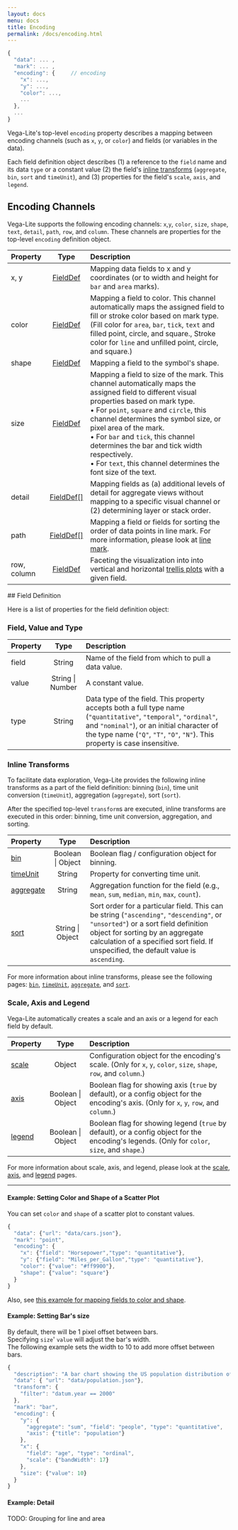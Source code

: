 ```yaml
---
layout: docs
menu: docs
title: Encoding
permalink: /docs/encoding.html
---
```


```js
{
  "data": ... ,       
  "mark": ... ,       
  "encoding": {     // encoding
    "x": ...,
    "y": ...,
    "color": ...,
    ...
  },
  ...
}
```

Vega-Lite's top-level `encoding` property describes a mapping between
encoding channels (such as `x`, `y`, or `color`) and fields (or variables in the data).

Each field definition object describes (1) a reference to the `field` name and its data `type` or a constant value (2) the field's [inline transforms](transform.html#inline) (`aggregate`, `bin`, `sort` and `timeUnit`), and (3) properties for the field's `scale`, `axis`, and `legend`.

## Encoding Channels

Vega-Lite supports the following encoding channels: `x`,`y`, `color`, `size`, `shape`, `text`, `detail`, `path`, `row`, and `column`.
These channels are properties for the top-level `encoding` definition object.

| Property      | Type          | Description    |
| :------------ |:-------------:| :------------- |
| x, y          | [FieldDef](#field-definition)| Mapping data fields to x and y coordinates (or to width and height for `bar` and `area` marks). |
| color         | [FieldDef](#field-definition)| Mapping a field to color.  This channel automatically maps the assigned field to fill or stroke color based on mark type. (Fill color for `area`, `bar`, `tick`, `text` and filled point, circle, and square.,  Stroke color for `line` and unfilled point, circle, and square.)  |
| shape  | [FieldDef](#field-definition)| Mapping a field to the symbol's shape. |
| size  | [FieldDef](#field-definition)| Mapping a field to size of the mark.  This channel automatically maps the assigned field to different visual properties based on mark type.   <br/>     • For `point`, `square` and `circle`, this channel determines the symbol size, or pixel area of the mark.  <br/> • For `bar` and `tick`, this channel determines the bar and tick width respectively.  <br/>      • For `text`, this channel determines the font size of the text. |
| detail | [FieldDef[]](#field-definition)| Mapping fields as (a) additional levels of detail for aggregate views without mapping to a specific visual channel or (2) determining layer or stack order. |
| path   | [FieldDef[]](#field-definition)| Mapping a field or fields for sorting the order of data points in line mark.  For more information, please look at [line mark](mark.html#line). |
| row, column   | [FieldDef](#field-definition)| Faceting the visualization into into vertical and horizontal [trellis plots](https://en.wikipedia.org/wiki/Small_multiple) with a given field. |

<!-- TODO: Need to expand on "(or to width or height for `bar` and `area` marks)." for x,y -->
<!-- TODO: describe more about color's behavior -- For a nominal field, the field value is mapped to `hue` by default.  For other fields, the field value is mapped to saturation by default.-- possibly link to the scale page -->

<a id="mark-channel"></a>

<!--
### Supported Encoding Channels for each Mark Type

The following table lists supported channels for each mark type.  

|        | x,y | color | size | shape |  text  | path | detail | row, column |
|--------|:---:|:-----:|:----:|:-----:|:------:|:----:|:------:|:-----------:|
| point  |  ✓  |   ✓   |  ✓   |   ✓   |        |      |    ✓   |      ✓      |
| circle |  ✓  |   ✓   |  ✓   |       |        |      |    ✓   |      ✓      |
| square |  ✓  |   ✓   |  ✓   |       |        |      |    ✓   |      ✓      |
| tick   |  ✓  |   ✓   |  ✓   |       |        |      |    ✓   |      ✓      |
| bar    |  ✓  |   ✓   |  ✓   |       |        |      |    ✓   |      ✓      |
| line   |  ✓  |   ✓   |      |       |        |   ✓  |    ✓   |      ✓      |
| area   |  ✓  |   ✓   |      |       |        |      |    ✓   |      ✓      |
| text   |  ✓  |   ✓   |  ✓   |       |    ✓   |      |    ✓   |      ✓      |
-->

<div id="def"></div>
## Field Definition

Here is a list of properties for the field definition object:

### Field, Value and Type

| Property      | Type          | Description    |
| :------------ |:-------------:| :------------- |
| field         | String        | Name of the field from which to pull a data value.    |
| value         | String &#124; Number | A constant value. |
| type          | String        | Data type of the field.  This property accepts both a full type name (`"quantitative"`, `"temporal"`, `"ordinal"`,  and `"nominal"`), or an initial character of the type name (`"Q"`, `"T"`, `"O"`, `"N"`).  This property is case insensitive.|

<a name="inline"></a>

### Inline Transforms

To facilitate data exploration, Vega-Lite provides the following inline transforms as a part of the field definition: binning (`bin`), time unit conversion (`timeUnit`), aggregation (`aggregate`), sort (`sort`).  

After the specified top-level `transform`s are executed, inline transforms are executed in this order: binning, time unit conversion, aggregation, and sorting.

| Property      | Type          | Description    |
| :------------ |:-------------:| :------------- |
| [bin](bin.html) | Boolean &#124; Object        | Boolean flag / configuration object for binning.   |
| [timeUnit](timeunit.html)| String        | Property for converting time unit.            |
| [aggregate](aggregate.html) | String        | Aggregation function for the field (e.g., `mean`, `sum`, `median`, `min`, `max`, `count`).  |
| [sort](sort.html) | String &#124; Object        | Sort order for a particular field.  This can be string (`"ascending"`, `"descending"`, or `"unsorted"`) or a sort field definition object for sorting by an aggregate calculation of a specified sort field.  If unspecified, the default value is `ascending`. |

For more information about inline transforms, please see the following pages: [`bin`](bin.html), [`timeUnit`](timeUnit.html), [`aggregate`](aggregate.html), and [`sort`](sort.html).


### Scale, Axis and Legend

Vega-Lite automatically creates a scale and an axis or a legend for each field by default.   


| Property      | Type          | Description    |
| :------------ |:-------------:| :------------- |
| [scale](scale.html)      | Object        | Configuration object for the encoding's scale. (Only for `x`, `y`, `color`, `size`, `shape`, `row`, and `column`.) |
| [axis](axis.html)        | Boolean &#124; Object        | Boolean flag for showing axis (`true` by default), or a config object for the encoding's axis. (Only for `x`, `y`, `row`, and `column`.) |
| [legend](legend.html)    | Boolean &#124; Object  | Boolean flag for showing legend (`true` by default), or a config object for the encoding's legends. (Only for `color`, `size`, and `shape`.) |

For more information about scale, axis, and legend, please look at the [scale](scale.html), [axis](axis.html), and [legend](legend.html) pages.

<!--
### Supported Properties for each Channel's Field Definition

|            | x,y | color | size | shape | text | path | detail | row, column |
|------------|:---:|:-----:|:----:|:-----:|:----:|:----:|:------:|:-----------:|
| field      |  ✓  |   ✓   |  ✓   |   ✓   |  ✓   |  ✓   |    ✓   |      ✓      |
| type       |  ✓  |   ✓   |  ✓   |   ✓   |  ✓   |  ✓   |    ✓   |      ✓      |
| value      |  ✓  |   ✓   |  ✓   |   ✓   |  ✓   |      |        |             |
| bin        |  ✓  |   ✓   |  ✓   |   ✓   |  ✓   |  ✓   |    ✓   |      ✓      |
| timeUnit   |  ✓  |   ✓   |  ✓   |   ✓   |  ✓   |  ✓   |    ✓   |      ✓      |
| aggregate  |  ✓  |   ✓   |  ✓   |       |  ✓   |  ✓   |    ✓   |             |
| sort       |  ✓  |   ✓   |  ✓   |   ✓   |      |  ✓   |    ✓   |      ✓      |
| scale      |  ✓  |   ✓   |  ✓   |   ✓   |      |      |        |      ✓      |
| axis       |  ✓  |       |      |       |      |      |        |      ✓      |
| legend     |     |   ✓   |  ✓   |   ✓   |      |      |    ✓   |             |
-->

--------

#### Example: Setting Color and Shape of a Scatter Plot

You can set `color` and `shape` of a scatter plot to constant values.

```js
{
  "data": {"url": "data/cars.json"},
  "mark": "point",
  "encoding": {
    "x": {"field": "Horsepower","type": "quantitative"},
    "y": {"field": "Miles_per_Gallon","type": "quantitative"},
    "color": {"value": "#ff9900"},
    "shape": {"value": "square"}
  }
}
```

<script>
vg.embed('#scatter_color_shape_constant', {
  mode: 'vega-lite',
  spec: {
    "data": {"url": "../data/cars.json"},
    "mark": "point",
    "encoding": {
      "x": {"field": "Horsepower","type": "quantitative"},
      "y": {"field": "Miles_per_Gallon","type": "quantitative"},
      "color": {"value": "#ff9900"},
      "shape": {"value": "square"}
    }
  }
});
</script>
<div id="scatter_color_shape_constant"></div>

Also, see [this example for mapping fields to color and shape](mark.html#ex-scatter_color_shape).

<!-- linked from another page do not remove this "a" tag-->
<a id="ex-bar-size"></a>

#### Example: Setting Bar's size

By default, there will be 1 pixel offset between bars.  
Specifying `size`' `value` will adjust the bar's width.  
The following example sets the width to 10 to add more offset between bars.  

```js
{
  "description": "A bar chart showing the US population distribution of age groups in 2000.",
  "data": { "url": "data/population.json"},
  "transform": {
    "filter": "datum.year == 2000"
  },
  "mark": "bar",
  "encoding": {
    "y": {
      "aggregate": "sum", "field": "people", "type": "quantitative",
      "axis": {"title": "population"}
    },
    "x": {
      "field": "age", "type": "ordinal",
      "scale": {"bandWidth": 17}
    },
    "size": {"value": 10}
  }
}
```
<script>
vg.embed('#bar_aggregate_size', {
  mode: 'vega-lite',
  spec: {
    "description": "A bar chart showing the US population distribution of age groups in 2000.",
    "data": { "url": "../data/population.json"},
    "transform": {
      "filter": "datum.year == 2000"
    },
    "mark": "bar",
    "encoding": {
      "y": {"field": "people", "type": "quantitative", "aggregate": "sum", "axis": {"title": "population"}},
      "x": {"field": "age", "type": "ordinal", "scale": {"bandWidth": 17}}
    },
    "size": {"value": 10}
  }
});
</script>
<div id="bar_aggregate_size"></div>

#### Example: Detail

TODO: Grouping for line and area
<!-- Additional measure / groupby for aggregation -->
<!-- Layer order -->


<!-- TODO: tooltips, labels -->
